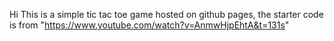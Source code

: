 Hi This is a simple tic tac toe game hosted on github pages, the starter code is from "https://www.youtube.com/watch?v=AnmwHjpEhtA&t=131s"
